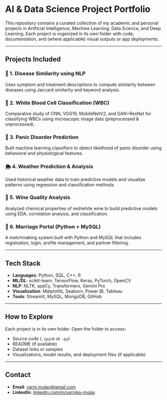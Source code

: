 # AI & Data Science Project Portfolio

This repository contains a curated collection of my academic and personal projects in Artificial Intelligence, Machine Learning, Data Science, and Deep Learning. Each project is organized in its own folder with code, documentation, and (where applicable) visual outputs or app deployments.

---

## Projects Included

### 🧬 1. Disease Similarity using NLP
Uses symptom and treatment descriptions to compute similarity between diseases using Jaccard similarity and keyword analysis.

### 🔬 2. White Blood Cell Classification (WBC)
Comparative study of CNN, VGG19, MobileNetV2, and GAN+ResNet for classifying WBCs using microscopic image data (preprocessed & unprocessed).

### 🧠 3. Panic Disorder Prediction
Built machine learning classifiers to detect likelihood of panic disorder using behavioral and physiological features.

### 🌦️ 4. Weather Prediction & Analysis
Used historical weather data to train predictive models and visualize patterns using regression and classification methods.

### 🍷 5. Wine Quality Analysis
Analyzed chemical properties of red/white wine to build predictive models using EDA, correlation analysis, and classification.

### 💑 6. Marriage Portal (Python + MySQL)
A matchmaking system built with Python and MySQL that includes registration, login, profile management, and partner filtering.

---

## Tech Stack

- **Languages**: Python, SQL, C++, R
- **ML/DL**: scikit-learn, TensorFlow, Keras, PyTorch, OpenCV
- **NLP**: NLTK, spaCy, Transformers, Gemini Pro
- **Visualization**: Matplotlib, Seaborn, Power BI, Tableau
- **Tools**: Streamlit, MySQL, MongoDB, GitHub

---

## How to Explore

Each project is in its own folder. Open the folder to access:
- Source code (`.ipynb` or `.py`)
- README (if available)
- Dataset links or samples
- Visualizations, model results, and deployment files (if applicable)

---

## Contact

- **Email**: varni.mulay@gmail.com  
- **LinkedIn**: [linkedin.com/in/varnika-mulay](https://www.linkedin.com/in/varnika-mulay)

